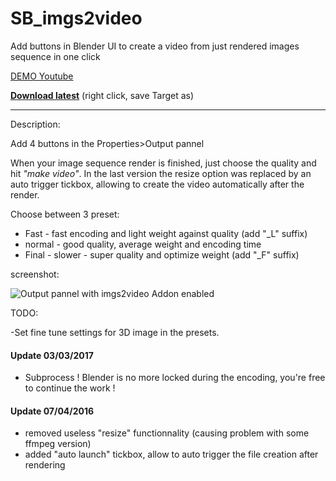# SB_imgs2video

Add buttons in Blender UI to create a video from just rendered images sequence in one click

[DEMO Youtube](https://youtu.be/R_W3Uh3KVGM)  
  
**[Download latest](https://raw.githubusercontent.com/Pullusb/SB_imgs2video/master/SB_imgs2video.py)** (right click, save Target as)  
  
--------


Description:

Add 4 buttons in the Properties>Output pannel

When your image sequence render is finished, just choose the quality and hit *"make video"*.
In the last version the resize option was replaced by an auto trigger tickbox, allowing to create the video automatically after the render.

Choose between 3 preset:
- Fast - fast encoding and light weight against quality (add "_L" suffix)
- normal - good quality, average weight and encoding time
- Final - slower - super quality and optimize weight (add "_F" suffix)

screenshot:

![Output pannel with imgs2video Addon enabled](http://www.samuelbernou.fr/imgs/git/Addon_imgs2video_screenshot_demo)

TODO:

-Set fine tune settings for 3D image in the presets.

#### Update 03/03/2017

- Subprocess !  Blender is no more locked during the encoding, you're free to continue the work !

#### Update 07/04/2016
- removed useless "resize" functionnality (causing problem with some ffmpeg version)
- added "auto launch" tickbox, allow to auto trigger the file creation after rendering
